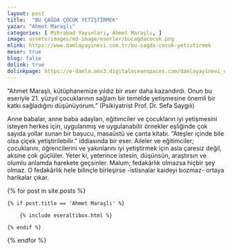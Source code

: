 ```yaml
---
layout: post
title:  "BU ÇAĞDA ÇOCUK YETİŞTİRMEK"
yazar: "Ahmet Maraşlı"
categories: [ Mihrabad Yayınları, Ahmet Maraşlı, ]
image: assets/images/md-image/eserler/bucagdacocuk.png
mlink: https://www.damlayayinevi.com.tr/bu-cagda-cocuk-yetistirmek
meser: true
blog: false
dolink: true
dolinkpage: https://e-damla.ams3.digitaloceanspaces.com/damlayayinevi_ornek_sayfalar/9786058199149/index.html
---
```


“Ahmet Maraşlı, kütüphanemize yıldız bir eser daha kazandırdı. Onun bu eseriyle 21. yüzyıl çocuklarının sağlam bir temelde yetişmesine önemli bir katkı sağladığını düşünüyorum.” (Psikiyatrist Prof. Dr. Sefa Saygılı)



Anne babalar, anne baba adayları, eğitimciler ve çocukların iyi yetişmesini isteyen herkes için, uygulanmış ve uygulanabilir örnekler eşliğinde çok sayıda yollar sunan bir başucu, masaüstü ve çanta kitabı. “Ateşler içinde bile olsa çiçek yetiştirilebilir.” iddiasında bir eser. Aileler ve eğitimciler; çocuklarını, öğrencilerini ve yakınlarını iyi yetiştirmek için asla çaresiz değil, aksine çok güçlüler. Yeter ki, yeterince istesin, düşünsün, araştırsın ve olumlu anlamda harekete geçsinler. Malum; fedakârlık olmazsa hiçbir şey olmaz. O fedakârlık hele bilinçle birleşirse -istisnalar kaideyi bozmaz- ortaya harikalar çıkar.



{% for post in site.posts %}

    {% if post.title == 'Ahmet Maraşlı' %}

        {% include eseraltibox.html %}

    {% endif %}

{% endfor %}
